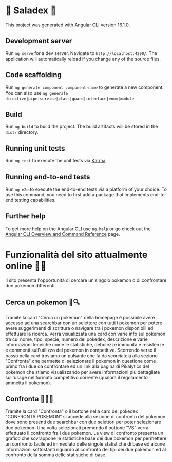# 🐉 Saladex 🐉

This project was generated with [Angular CLI](https://github.com/angular/angular-cli) version 16.1.0.

## Development server

Run `ng serve` for a dev server. Navigate to `http://localhost:4200/`. The application will automatically reload if you change any of the source files.

## Code scaffolding

Run `ng generate component component-name` to generate a new component. You can also use `ng generate directive|pipe|service|class|guard|interface|enum|module`.

## Build

Run `ng build` to build the project. The build artifacts will be stored in the `dist/` directory.

## Running unit tests

Run `ng test` to execute the unit tests via [Karma](https://karma-runner.github.io).

## Running end-to-end tests

Run `ng e2e` to execute the end-to-end tests via a platform of your choice. To use this command, you need to first add a package that implements end-to-end testing capabilities.

## Further help

To get more help on the Angular CLI use `ng help` or go check out the [Angular CLI Overview and Command Reference](https://angular.io/cli) page.

# Funzionalità del sito attualmente online 🐱‍💻

Il sito presenta l'opportunità di cercare un singolo pokemon o di confrontare due pokemon differenti.

## Cerca un pokemon 🦄🔍

Tramite la card "Cerca un pokemon" della homepage è possibile avere accesso ad una searchbar con un selettore con tutti i pokemon per potere avere suggerimenti di scrittura o navigare tra i pokemon disponibili ed effettuare la ricerca. Verrà visualizzata una card con varie info sul pokemon tra cui nome, tipo, specie, numero del pokedex, descrizione e varie informazioni tecniche come le statistiche, debolezze immunità e resistenze e commenti sull'utilizzo del pokemon in competitive. Scorrendo verso il basso nella card troviamo un pulsante che fa da scorciatoia alla sezione "Confronta" che permette di selezionare il pokemon in questione come primo fra i due da confrontare ed un link alla pagina di Pikalytics del pokemon che stiamo visualizzando per avere informazioni più dettagliate sull'usage nel formato competitivo corrente (qualora il regolamento ammetta il pokemon).

## Confronta 🐺👊🐗

Tramite la card "Confronta" o il bottone nella card del pokedex "CONFRONTA POKEMON" si accede alla sezione di confronto del pokemon dove sono presenti due searchbar con due selettori per poter selezionare due pokemon. Una volta selezionati premendo il bottone "VS" verrà effettuato il confronto fra i due pokemon. La view di confronto presenta un grafico che sovrappone le statistiche base dei due pokemon per permettere un confronto facile ed immediato delle singole statistiche di base ed alcune informazioni sottostanti riguardo al confronto dei tipi dei due pokemon ed al confronto della somma delle statistiche di base.
